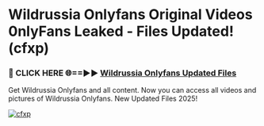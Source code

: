 # Wildrussia Onlyfans Original Videos 0nlyFans Leaked - Files Updated! (cfxp)

<h3>🔴 CLICK HERE 🌐==►► <a href="https://tinyurl.com/ehrbuxhb" rel="nofollow">Wildrussia Onlyfans Updated Files</a></h3>

Get Wildrussia Onlyfans and all content. Now you can access all videos and pictures of Wildrussia Onlyfans. New Updated Files 2025!

[![cfxp](https://i.imgur.com/lVYEuWS.gif)](https://tinyurl.com/ehrbuxhb)
